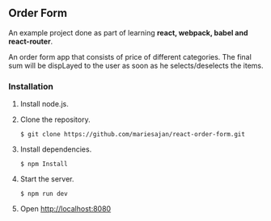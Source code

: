 ## Order Form

An example project done as part of learning **react, webpack, babel and react-router**.

An order form app that consists of price of different categories. The final sum will be dispLayed to the user as soon as he selects/deselects the items.

### Installation

1. Install node.js.

2. Clone the repository.

   ```
   $ git clone https://github.com/mariesajan/react-order-form.git
   ```

3. Install dependencies.

   ```
   $ npm Install
   ```

4. Start the server.

   ```
   $ npm run dev
   ```

5. Open [http://localhost:8080](http://localhost:8080)
